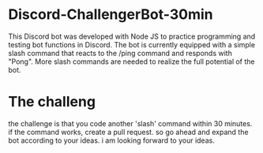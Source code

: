# Discord-ChallengerBot-30min
This Discord bot was developed with Node JS to practice programming and testing bot functions in Discord. The bot is currently equipped with a simple slash command that reacts to the /ping command and responds with "Pong". More slash commands are needed to realize the full potential of the bot.

# The challeng
the challenge is that you code another 'slash' command within 30 minutes. if the command works, create a pull request. so go ahead and expand the bot according to your ideas. i am looking forward to your ideas. 


